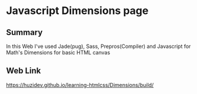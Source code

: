 # Javascript Dimensions page

## Summary

In this Web I've used Jade(pug), Sass, Prepros(Compiler) and Javascript for Math's Dimensions for basic HTML canvas

## Web Link

https://huzidev.github.io/learning-htmlcss/Dimensions/build/